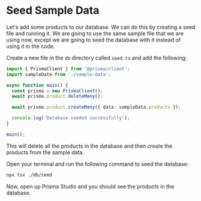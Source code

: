 # Seed Sample Data

Let's add some products to our database. We can do this by creating a seed file and running it. We are going to use the same sample file that we are using now, except we are going to seed the database with it instead of using it in the code.

Create a new file in the `db` directory called `seed.ts` and add the following:

```typescript
import { PrismaClient } from '@prisma/client';
import sampleData from './sample-data';

async function main() {
  const prisma = new PrismaClient();
  await prisma.product.deleteMany();

  await prisma.product.createMany({ data: sampleData.products });

  console.log('Database seeded successfully');
}

main();
```

This will delete all the products in the database and then create the products from the sample data.

Open your terminal and run the following command to seed the database:

```bash
npx tsx ./db/seed
```

Now, open up Prisma Studio and you should see the products in the database.
